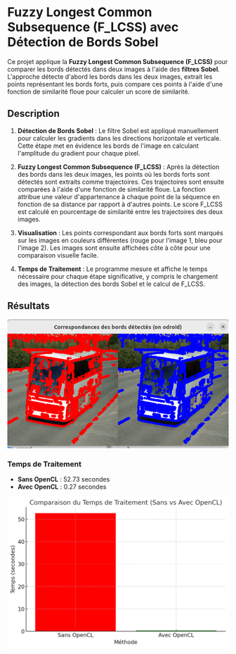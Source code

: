 # Fuzzy Longest Common Subsequence (F_LCSS) avec Détection de Bords Sobel

Ce projet applique la **Fuzzy Longest Common Subsequence (F_LCSS)** pour comparer les bords détectés dans deux images à l'aide des **filtres Sobel**. L'approche détecte d'abord les bords dans les deux images, extrait les points représentant les bords forts, puis compare ces points à l'aide d'une fonction de similarité floue pour calculer un score de similarité.

## Description

1. **Détection de Bords Sobel** : Le filtre Sobel est appliqué manuellement pour calculer les gradients dans les directions horizontale et verticale. Cette étape met en évidence les bords de l'image en calculant l'amplitude du gradient pour chaque pixel.

2. **Fuzzy Longest Common Subsequence (F_LCSS)** : Après la détection des bords dans les deux images, les points où les bords forts sont détectés sont extraits comme trajectoires. Ces trajectoires sont ensuite comparées à l'aide d'une fonction de similarité floue. La fonction attribue une valeur d'appartenance à chaque point de la séquence en fonction de sa distance par rapport à d'autres points. Le score F_LCSS est calculé en pourcentage de similarité entre les trajectoires des deux images.

3. **Visualisation** : Les points correspondant aux bords forts sont marqués sur les images en couleurs différentes (rouge pour l'image 1, bleu pour l'image 2). Les images sont ensuite affichées côte à côte pour une comparaison visuelle facile.

4. **Temps de Traitement** : Le programme mesure et affiche le temps nécessaire pour chaque étape significative, y compris le chargement des images, la détection des bords Sobel et le calcul de F_LCSS.


## Résultats
![T](resultat_flcss.png)
### Temps de Traitement

- **Sans OpenCL** : 52.73 secondes  
- **Avec OpenCL** : 0.27 secondes 

![T](sans_avec.png)

